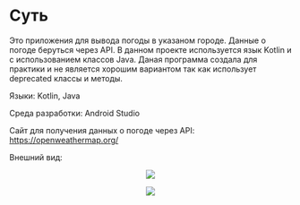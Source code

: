 # Суть
Это приложения для вывода погоды в указаном городе. Данные о погоде беруться через API. В данном проекте используется язык Kotlin и с использованием классов Java. Даная программа создала для практики и не является хорошим вариантом так как использует deprecated классы и методы. 

Языки: Kotlin, Java

Среда разработки: Android Studio 

Сайт для получения данных о погоде через API: <https://openweathermap.org/>

Внешний вид:

<p align="center">
<img  src="https://i.imgur.com/AdgXPya.png">
</p>

<p align="center">
<img  src="https://i.imgur.com/yU05vlG.png">
</p>

